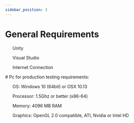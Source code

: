 ```yaml
---
sidebar_position: 3
---
```


# General Requirements
<list>
<ul>Unity</ul>
<ul>Visual Studio</ul>
<ul>Internet Connection</ul>
</list>
# Pc for production testing requirements:
<list>
<ul>OS: Windows 10 (64bit) or OSX 10.13</ul>
<ul>Processor: 1.5Ghz or better (x86-64)</ul>
<ul>Memory: 4096 MB RAM</ul>
<ul>Graphics: OpenGL 2.0 compatible, ATI, Nvidia or Intel HD</ul>
</list>
